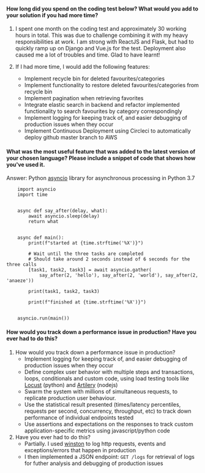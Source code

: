 #### How long did you spend on the coding test below? What would you add to your solution if you had more time?

1. I spent one month on the coding test and approximately 30 working hours in total. This was due to challenge combining it with my heavy responsibilities at work. I am strong with ReactJS and Flask, but had to quickly ramp up on Django and Vue.js for the test. Deployment also caused me a lot of troubles and time. Glad to have learnt!

2. If I had more time, I would add the following features:
    - Implement recycle bin for deleted favourites/categories
    - Implement functionality to restore deleted favourites/categories from recycle bin
    - Implement pagination when retrieving favorites
    - Integrate elastic search in backend and refactor implemented functionality to search favourites by category correspondingly
    - Implement logging for keeping track of, and easier debugging of production issues when they occur
    - Implement Continuous Deployment using Circleci to automatically deploy github master branch to AWS

#### What was the most useful feature that was added to the latest version of your chosen language? Please include a snippet of code that shows how you've used it.
Answer: Python [asyncio](https://docs.python.org/3/library/asyncio.html) library for asynchronous processing in Python 3.7
```
    import asyncio
    import time


    async def say_after(delay, what):
        await asyncio.sleep(delay)
        return what


    async def main():
        print(f"started at {time.strftime('%X')}")

        # Wait until the three tasks are completed
        # Should take around 2 seconds instead of 6 seconds for the three calls
        [task1, task2, task3] = await asyncio.gather(
            say_after(2, 'hello'), say_after(2, 'world'), say_after(2, 'anaeze'))

        print(task1, task2, task3)
        
        print(f"finished at {time.strftime('%X')}")


    asyncio.run(main())

```

#### How would you track down a performance issue in production? Have you ever had to do this?
1. How would you track down a performance issue in production?
    - Implement logging for keeping track of, and easier debugging of production issues when they occur
    - Define complex user behavior with multiple steps and transactions, loops, conditionals and custom code, using load testing tools like [Locust](https://locust.io/) (python) and [Artilery](https://artillery.io/) (nodejs)
    - Swarm the system with millions of simultaneous requests, to replicate production user behaviour.
    - Use the statistical result presented (times/latency percentiles, requests per second, concurrency, throughput, etc) to track down performance of individual endpoints tested
    - Use assertions and expectations on the responses to track custom application-specific metrics using javascript/python code
2. Have you ever had to do this?
    - Partially. I used [winston](https://www.npmjs.com/package/winston) to log http requests, events and exceptions/errors that happen in production
    - I then implemented a JSON endpoint: `GET /logs` for retrieval of logs for futher analysis and debugging of production issues